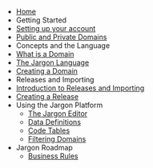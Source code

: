 <!-- for smooth navigation please use first heading in readme.md in cebab case here as an id for home-->

- [Home](/)
- Getting Started 
 - [Setting up your account](pages/setting_up_account)
 - [Public and Private Domains](pages/public_and_private_domains)
- Concepts and the Language
 - [What is a Domain](pages/domains)
 - [The Jargon Language](pages/language)
 - [Creating a Domain](pages/creating_a_domain)
- Releases and Importing
 - [Introduction to Releases and Importing](pages/intro_to_releases_and_importing)
 - [Creating a Release](pages/creating_a_release)
- Using the Jargon Platform
  - [The Jargon Editor](pages/the_jargon_editor)
  - [Data Definitions](pages/data_definitions)
  - [Code Tables](pages/code_tables)
  - [Filtering Domains](pages/filtering)
- Jargon Roadmap
  - [Business Rules](/pages/business_rules)
